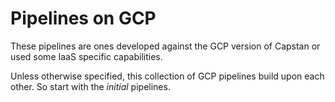 # Pipelines on GCP

These pipelines are ones developed against the GCP version of Capstan or used some IaaS specific capabilities.

Unless otherwise specified, this collection of GCP pipelines build upon each other. So start with the *initial* pipelines. 




